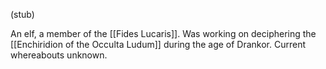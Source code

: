 (stub)

An elf, a member of the [[Fides Lucaris]]. Was working on deciphering the [[Enchiridion of the Occulta Ludum]] during the age of Drankor. Current whereabouts unknown.
